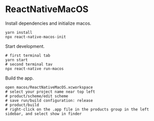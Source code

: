 # ReactNativeMacOS

Install dependencies and initialize macos.

```
yarn install
npx react-native-macos-init
```

Start development.

```
# first terminal tab
yarn start
# second terminal tav
npx react-native run-macos
```

Build the app.

```
open macos/ReactNativeMacOS.xcworkspace
# select your project name near top left
# product/scheme/edit scheme
# save run/build configuration: release
# product/build
# right-click on the .app file in the products group in the left sidebar, and select show in finder
```
